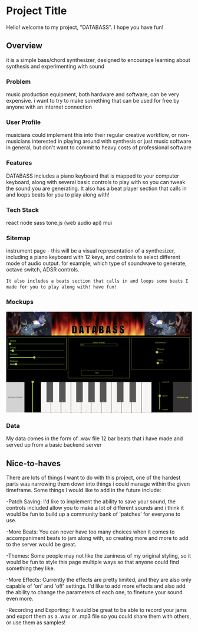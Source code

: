 # Project Title

Hello! welcome to my project, "DATABASS". I hope you have fun!

## Overview

 it is a simple bass/chord synthesizer, designed to encourage learning about synthesis and experimenting with sound

### Problem

music production equipment, both hardware and software, can be very expensive. i want to try to make something that can be used for free by anyone
with an internet connection

### User Profile

musicians could implement this into their regular creative workflow, or non-musicians interested in playing around with synthesis or just music software in general, but don't want to commit to heavy costs of professional software

### Features

DATABASS includes a piano keyboard that is mapped to your computer keyboard, along with several basic controls to play with so you can tweak the sound you are generating. It also has a beat player section that calls in and loops beats for you to play along with!


### Tech Stack

react
node
sass
tone.js (web audio api)
mui


### Sitemap


instrument page -
    this will be a visual representation of a synthesizer,
    including a piano keyboard with 12 keys, and controls to 
    select different mode of audio output. for example, which type of soundwave to generate,
    octave switch, ADSR controls.

    It also includes a beats section that calls in and loops some beats I made for you to play along with! have fun!

### Mockups

![roughsketch page](./src/assets/mockups/DATABASS.png)


### Data

My data comes in the form of .wav file 12 bar beats that i have made and served up from a basic backend server





## Nice-to-haves
There are lots of things I want to do with this project, one of the hardest parts was narrowing them down into things i could manage within the given timeframe.
Some things I would like to add in the future include:

-Patch Saving:
    I'd like to implement the ability to save your sound, the controls included allow you to make a lot of different sounds and i think it would be fun to build up a community bank of 'patches' for everyone to use.

-More Beats:
    You can never have too many choices when it comes to accompaniment beats to jam along with, so creating more and more to add to the server would be great.

-Themes:
    Some people may not like the zaniness of my original styling, so it would be fun to style this page multiple ways so that anyone could find something they like.

-More Effects:
    Currently the effects are pretty limited, and they are also only capable of 'on' and 'off' settings. I'd like to add more effects and also add the ability to change the parameters of each one, to finetune your sound even more.

-Recording and Exporting:
    It would be great to be able to record your jams and export them as a .wav or .mp3 file so you could share them with others, or use them as samples!


